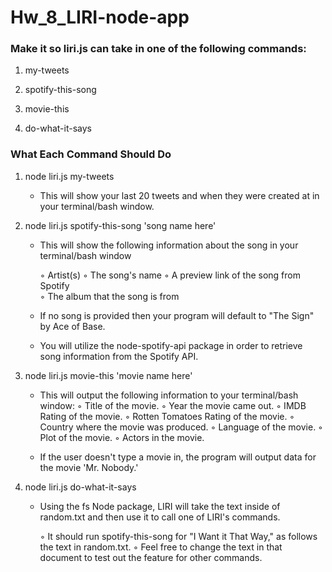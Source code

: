 # Hw_8_LIRI-node-app


### Make it so liri.js can take in one of the following commands:

  1. my-tweets

  2. spotify-this-song

  3. movie-this

  4. do-what-it-says


### What Each Command Should Do

  1. node liri.js my-tweets

      * This will show your last 20 tweets and when they were created at in your terminal/bash window.


  2. node liri.js spotify-this-song 'song name here'

      * This will show the following information about the song in your terminal/bash window

          ◦ Artist(s) 
          ◦ The song's name
          ◦ A preview link of the song from Spotify          
          ◦ The album that the song is from

      * If no song is provided then your program will default to "The Sign" by Ace of Base.

      * You will utilize the node-spotify-api package in order to retrieve song information from the Spotify API.


  3. node liri.js movie-this 'movie name here'

      * This will output the following information to your terminal/bash window:
          ◦ Title of the movie.
          ◦ Year the movie came out.
          ◦ IMDB Rating of the movie.
          ◦ Rotten Tomatoes Rating of the movie.
          ◦ Country where the movie was produced.
          ◦ Language of the movie.
          ◦ Plot of the movie.
          ◦ Actors in the movie.

      * If the user doesn't type a movie in, the program will output data for the movie 'Mr. Nobody.'


4. node liri.js do-what-it-says

      * Using the fs Node package, LIRI will take the text inside of random.txt and then use it to call one of      LIRI's commands.

        ◦ It should run spotify-this-song for "I Want it That Way," as follows the text in random.txt.
        ◦ Feel free to change the text in that document to test out the feature for other commands.



